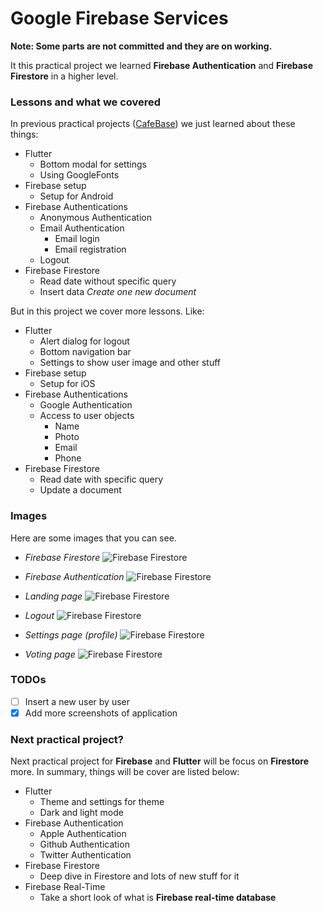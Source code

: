 # Google Firebase Services

**Note: Some parts are not committed and they are on working.**

It this practical project we learned **Firebase Authentication** and **Firebase Firestore** in a higher level.

### Lessons and what we covered

In previous practical projects ([CafeBase](https://github.com/BlackIQ/cafebase)) we just learned about these things:

- Flutter
  - Bottom modal for settings
  - Using GoogleFonts
- Firebase setup
  - Setup for Android
- Firebase Authentications
  - Anonymous Authentication
  - Email Authentication
      - Email login
      - Email registration
  - Logout
- Firebase Firestore
  - Read date without specific query
  - Insert data *Create one new document*
    
But in this project we cover more lessons. Like:

- Flutter
  - Alert dialog for logout
  - Bottom navigation bar
  - Settings to show user image and other stuff
- Firebase setup
  - Setup for iOS
- Firebase Authentications
  - Google Authentication
  - Access to user objects
    - Name
    - Photo
    - Email
    - Phone
- Firebase Firestore
  - Read date with specific query
  - Update a document
  
### Images

Here are some images that you can see.

- *Firebase Firestore*
![Firebase Firestore](assets/browser-firestore.png)

- *Firebase Authentication*
![Firebase Firestore](assets/browser-authentication.png)

- *Landing page*
![Firebase Firestore](assets/landing.png)

- *Logout*
![Firebase Firestore](assets/logout.png)

- *Settings page (profile)*
![Firebase Firestore](assets/settings.png)

- *Voting page*
![Firebase Firestore](assets/vote_page.png)
  
### TODOs

- [ ] Insert a new user by user
- [x] Add more screenshots of application

### Next practical project?

Next practical project for **Firebase** and **Flutter** will be focus on **Firestore** more. In summary, things will be cover are listed below:

- Flutter
  - Theme and settings for theme
  - Dark and light mode
- Firebase Authentication
  - Apple Authentication
  - Github Authentication
  - Twitter Authentication
- Firebase Firestore
  - Deep dive in Firestore and lots of new stuff for it
- Firebase Real-Time
  - Take a short look of what is **Firebase real-time database**